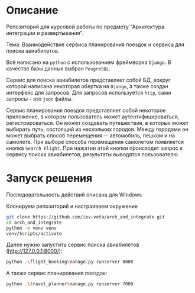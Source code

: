 # Описание
Репозиторий для курсовой работы по предмету "Архитектура интеграции и развертывания".

Тема: Взаимодействие сервиса планирования поездок и сервиса для поиска авиабилетов.

Всё написано на `python` с использованием фреймворка `Django`. В качестве базы данных выбран `PosgreSQL`. 

Сервис для поиска авиабилетов представляет собой БД, вокруг которой написана некоторая обертка на `Django`, а также создан интерфейс для запросов. Для запросов используется `http`, сами запросы - это `json` файлы.

Сервис планирования поездок представляет собой некоторое приложение, в котором пользователь может аутентифицироваться, регистрироваться. Он может создавать путешествия, в которых может выбирать путь, состоящий из нескольких городов. Между городами он может выбрать способ перемещения -- автомобиль, пешком и на самолете. При выборе способа перемещения самолетом появляется кнопка `Search Flight`. При нажатии этой кнопки происходит запрос к сервису поиска авиабилетов, результаты выводятся пользователю.

# Запуск решения

Последовательность действий описана для Windows

Клонируем репозиторий и настраиваем окружение

```bash
git clone https://github.com/iev-veta/arch_and_integrate.git
cd arch_and_integrate
python -m venv venv
venv/Scripts/activate
```

Далее нужно запустить сервис поиска авиабилетов (http://127.0.0.1:8000/):

```bash
python .\flight_booking\manage.py runserver 8000
```

А также сервис планирования поездок:

```bash
python .\travel_planner\manage.py runserver 7000
```

